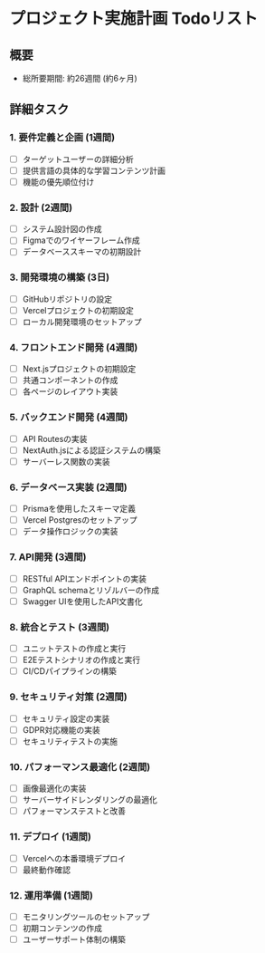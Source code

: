 # プロジェクト実施計画 Todoリスト

## 概要
- 総所要期間: 約26週間 (約6ヶ月)

## 詳細タスク

### 1. 要件定義と企画 (1週間)
- [ ] ターゲットユーザーの詳細分析
- [ ] 提供言語の具体的な学習コンテンツ計画
- [ ] 機能の優先順位付け

### 2. 設計 (2週間)
- [ ] システム設計図の作成
- [ ] Figmaでのワイヤーフレーム作成
- [ ] データベーススキーマの初期設計

### 3. 開発環境の構築 (3日)
- [ ] GitHubリポジトリの設定
- [ ] Vercelプロジェクトの初期設定
- [ ] ローカル開発環境のセットアップ

### 4. フロントエンド開発 (4週間)
- [ ] Next.jsプロジェクトの初期設定
- [ ] 共通コンポーネントの作成
- [ ] 各ページのレイアウト実装

### 5. バックエンド開発 (4週間)
- [ ] API Routesの実装
- [ ] NextAuth.jsによる認証システムの構築
- [ ] サーバーレス関数の実装

### 6. データベース実装 (2週間)
- [ ] Prismaを使用したスキーマ定義
- [ ] Vercel Postgresのセットアップ
- [ ] データ操作ロジックの実装

### 7. API開発 (3週間)
- [ ] RESTful APIエンドポイントの実装
- [ ] GraphQL schemaとリゾルバーの作成
- [ ] Swagger UIを使用したAPI文書化

### 8. 統合とテスト (3週間)
- [ ] ユニットテストの作成と実行
- [ ] E2Eテストシナリオの作成と実行
- [ ] CI/CDパイプラインの構築

### 9. セキュリティ対策 (2週間)
- [ ] セキュリティ設定の実装
- [ ] GDPR対応機能の実装
- [ ] セキュリティテストの実施

### 10. パフォーマンス最適化 (2週間)
- [ ] 画像最適化の実装
- [ ] サーバーサイドレンダリングの最適化
- [ ] パフォーマンステストと改善

### 11. デプロイ (1週間)
- [ ] Vercelへの本番環境デプロイ
- [ ] 最終動作確認

### 12. 運用準備 (1週間)
- [ ] モニタリングツールのセットアップ
- [ ] 初期コンテンツの作成
- [ ] ユーザーサポート体制の構築
